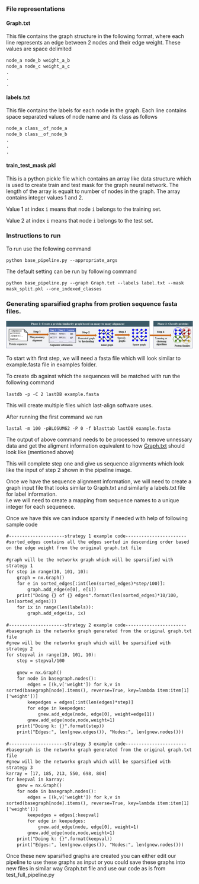 ### File representations
#### Graph.txt
This file contains the graph structure in the following format, where each line represents an edge between 2 nodes and their edge weight.
These values are space delimited
```
node_a node_b weight_a_b
node_a node_c weight_a_c
.
.
.
```

#### labels.txt
This file contains the labels for each node in the graph. Each line contains space separated values of node name and its class as follows 

```
node_a class__of_node_a
node_b class__of_node_b
.
.
.
```

#### train_test_mask.pkl
This is a python pickle file which contains an array like data structure which is used to create train and test mask for the graph neural network.
The length of the array is equalt to number of nodes in the graph. The array contains integer values 1 and 2. 

Value 1 at index `i` means that node `i` belongs to the training set.

Value 2 at index `i` means that node `i` belongs to the test set.


### Instructions to run
To run use the following command
```
python base_pipeline.py --appropriate_args
```

The default setting can be run by following command

```
python base_pipeline.py --graph Graph.txt --labels label.txt --mask mask_split.pkl --one_indexed_classes
```


### Generating sparsified graphs from protien sequence fasta files.

![Pipeline Image](pipeline.jpg "GNNFam Pipeline")

To start with first step, we will need a fasta file which will look similar to example.fasta file in examples folder.

To create db against which the sequences will be matched with run the following command

```lastdb -p -C 2 lastDB example.fasta```

This will create multiple files which last-align software uses.

After running the first command we run

```
lastal -m 100 -pBLOSUM62 -P 0 -f blasttab lastDB example.fasta
```

The output of above command needs to be processed to remove unnessary data and get the aligment information equivalent to how [Graph.txt](#graphtxt) should look like (mentioned above) 

This will complete step one and give us sequence alignments which look like the input of step 2 shown in the pipeline image.

Once we have the sequence alignment information, we will need to create a graph input file that looks similar to Graph.txt and similarly a labels.txt file for label information.  
I.e we will need to create a mapping from sequence names to a unique integer for each sequenece. 

Once we have this we can induce sparsity if needed with help of following sample code

```
#---------------------strategy 1 example code-----------------------
#sorted_edges contains all the edges sorted in descending order based on the edge weight from the original graph.txt file

#graph will be the networkx graph which will be sparsified with strategy 1 
for step in range(10, 101, 10):
    graph = nx.Graph()
    for e in sorted_edges[:int(len(sorted_edges)*step/100)]:
        graph.add_edge(e[0], e[1])
    print("Doing {} of {} edges".format(len(sorted_edges)*10/100, len(sorted_edges)))
    for ix in range(len(labels)):
        graph.add_edge(ix, ix)

#---------------------strategy 2 example code-----------------------
#basegraph is the networkx graph generated from the original graph.txt file
#gnew will be the networkx graph which will be sparsified with strategy 2
for stepval in range(10, 101, 10):
    step = stepval/100

    gnew = nx.Graph()
    for node in basegraph.nodes():
        edges = [(k,v['weight']) for k,v in sorted(basegraph[node].items(), reverse=True, key=lambda item:item[1]['weight'])]
        keepedges = edges[:int(len(edges)*step)]
        for edge in keepedges:
            gnew.add_edge(node, edge[0], weight=edge[1])
        gnew.add_edge(node,node,weight=1)
    print("Doing k: {}".format(step))
    print("Edges:", len(gnew.edges()), "Nodes:", len(gnew.nodes()))

#---------------------strategy 3 example code-----------------------
#basegraph is the networkx graph generated from the original graph.txt file
#gnew will be the networkx graph which will be sparsified with strategy 3 
karray = [17, 185, 213, 550, 698, 804]
for keepval in karray:
    gnew = nx.Graph()
    for node in basegraph.nodes():
        edges = [(k,v['weight']) for k,v in sorted(basegraph[node].items(), reverse=True, key=lambda item:item[1]['weight'])]
        keepedges = edges[:keepval]
        for edge in keepedges:
            gnew.add_edge(node, edge[0], weight=1)
        gnew.add_edge(node,node,weight=1)
    print("Doing k: {}".format(keepval))
    print("Edges:", len(gnew.edges()), "Nodes:", len(gnew.nodes()))
```

Once these new sparsified graphs are created you can either edit our pipeline to use these graphs as input or you could save these graphs into new files in similar way Graph.txt file and use our code as is from test_full_pipeline.py  

